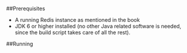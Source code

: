 ##Prerequisites

* A running Redis instance as mentioned in the book
* JDK 6 or higher installed (no other Java related software is needed, since the build script takes care of all the rest). 

##Running


